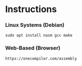 # Instructions

### Linux Systems (Debian)
`sudo apt install nasm gcc make`

### Web-Based (Browser)
`https://onecompiler.com/assembly`
